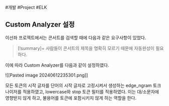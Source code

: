 #개발 #Project #ELK 

## Custom Analyzer 설정
이선좌 프로젝트에서는 콘서트를 검색할 때에 다음과 같은 요구사항이 있었다.

> [!summary]+ 
> 사람들이 콘서트의 제목을 명확히 모르기 때문에 자동완성이 필요하다.

이에 따라 Custom Analyzer를 다음과 같이 설정하였다.

![[Pasted image 20240612235301.png]]

모든 토큰의 시작 글자를 단어의 시작 글자로 고정시켜서 생성하는 edge_ngram 토크나이저를 적용하였고,  lowercase와 stop 토큰 필터를 적용하였다. 이는 대/소문자에 영향받지 않게 하고, 불용어를 토큰에 포함시키지 않게 하는 역할을 한다.
